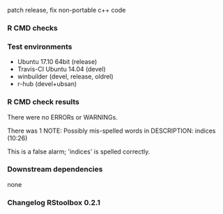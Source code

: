 patch release, fix non-portable c++ code 

### R CMD checks
### Test environments
* Ubuntu 17.10 64bit (release)
* Travis-CI Ubuntu 14.04 (devel)
* winbuilder (devel, release, oldrel)
* r-hub (devel+ubsan)

### R CMD check results
There were no ERRORs or WARNINGs. 

There was 1 NOTE:
Possibly mis-spelled words in DESCRIPTION:
  indices (10:26)

This is a false alarm; 'indices' is spelled correctly.  

### Downstream dependencies
none

### Changelog RStoolbox 0.2.1

